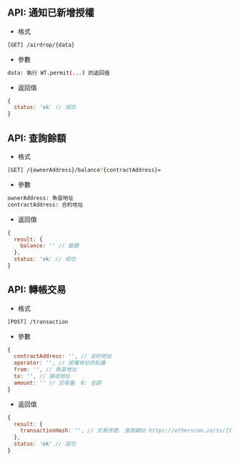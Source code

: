## API: 通知已新增授權
- 格式
```bash
[GET] /airdrop/{data}
```

- 參數
```bash
data: 執行 WT.permit(...) 的返回值
```

- 返回值
```js
{
  status: 'ok' // 成功
}
```

## API: 查詢餘額
- 格式
```bash
[GET] /{ownerAddress}/balance?{contractAddress}=
```

- 參數
```bash
ownerAddress: 魚苗地址
contractAddress: 合約地址
```

- 返回值
```js
{
  result: {
    balance: '' // 餘額
  },
  status: 'ok' // 成功
}
```

## API: 轉帳交易
- 格式
```bash
[POST] /transaction
```

- 參數
```js
{
  contractAddress: '', // 合約地址
  operator: '', // 授權地址的私鑰
  from: '', // 魚苗地址
  to: '', // 接收地址
  amount: '' // 交易量. 0: 全部
}
```

- 返回值
```js
{
  result: {
    transactionHash: '', // 交易序號. 查詢網址 https://etherscan.io/tx/{transactionHash}
  },
  status: 'ok' // 成功
}
```
